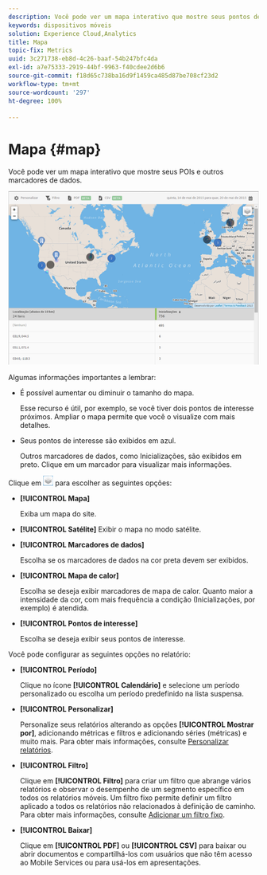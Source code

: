 ```yaml
---
description: Você pode ver um mapa interativo que mostre seus pontos de interesse e outros marcadores de dados.
keywords: dispositivos móveis
solution: Experience Cloud,Analytics
title: Mapa
topic-fix: Metrics
uuid: 3c271738-eb8d-4c26-baaf-54b247bfc4da
exl-id: a7e75333-2919-44bf-9963-f40cdee2d6b6
source-git-commit: f18d65c738ba16d9f1459ca485d87be708cf23d2
workflow-type: tm+mt
source-wordcount: '297'
ht-degree: 100%

---
```


# Mapa {#map}

Você pode ver um mapa interativo que mostre seus POIs e outros marcadores de dados.

![](assets/map.png)

Algumas informações importantes a lembrar:

* É possível aumentar ou diminuir o tamanho do mapa.

   Esse recurso é útil, por exemplo, se você tiver dois pontos de interesse próximos. Ampliar o mapa permite que você o visualize com mais detalhes.
* Seus pontos de interesse são exibidos em azul.

   Outros marcadores de dados, como Inicializações, são exibidos em preto. Clique em um marcador para visualizar mais informações.

Clique em ![camadas](assets/map_layers.png) para escolher as seguintes opções:

* **[!UICONTROL Mapa]**

   Exiba um mapa do site.

* **[!UICONTROL Satélite]**
Exibir o mapa no modo satélite.

* **[!UICONTROL Marcadores de dados]**

   Escolha se os marcadores de dados na cor preta devem ser exibidos.

* **[!UICONTROL Mapa de calor]**

   Escolha se deseja exibir marcadores de mapa de calor. Quanto maior a intensidade da cor, com mais frequência a condição (Inicializações, por exemplo) é atendida.

* **[!UICONTROL Pontos de interesse]**

   Escolha se deseja exibir seus pontos de interesse.

Você pode configurar as seguintes opções no relatório:

* **[!UICONTROL Período]**

   Clique no ícone **[!UICONTROL Calendário]** e selecione um período personalizado ou escolha um período predefinido na lista suspensa.

* **[!UICONTROL Personalizar]**

   Personalize seus relatórios alterando as opções **[!UICONTROL Mostrar por]**, adicionando métricas e filtros e adicionando séries (métricas) e muito mais. Para obter mais informações, consulte [Personalizar relatórios](/help/using/usage/reports-customize/t-reports-customize.md).

* **[!UICONTROL Filtro]**

   Clique em **[!UICONTROL Filtro]** para criar um filtro que abrange vários relatórios e observar o desempenho de um segmento específico em todos os relatórios móveis. Um filtro fixo permite definir um filtro aplicado a todos os relatórios não relacionados à definição de caminho. Para obter mais informações, consulte [Adicionar um filtro fixo](/help/using/usage/reports-customize/t-sticky-filter.md).

* **[!UICONTROL Baixar]**

   Clique em **[!UICONTROL PDF]** ou **[!UICONTROL CSV]** para baixar ou abrir documentos e compartilhá-los com usuários que não têm acesso ao Mobile Services ou para usá-los em apresentações.
